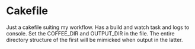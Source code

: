 Cakefile
========
Just a cakefile suiting my workflow.
Has a build and watch task and logs to console.
Set the COFFEE_DIR and OUTPUT_DIR in the file. The entire directory structure of the first will be mimicked when output in the latter.
